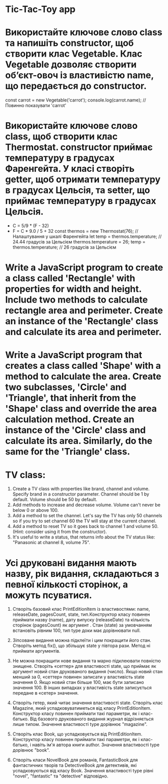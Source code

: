 # Tic-Tac-Toy app

# Використайте ключове слово class та напишіть constructor, щоб створити клас Vegetable. Клас Vegetable дозволяє створити об’єкт-овоч із властивістю name, що передається до constructor.
const carrot = new Vegetable('carrot');
console.log(carrot.name); // Повинно показувати 'carrot'




# Використайте ключове слово class, щоб створити клас Thermostat. constructor приймає температуру в градусах Фаренгейта. У класі створіть getter, щоб отримати температуру в градусах Цельсія, та setter, що приймає температуру в градусах Цельсія.
- C = 5/9 * (F - 32)
- F = C * 9.0 / 5 + 32
const thermos = new Thermostat(76); // Налаштування у шкалі Фаренгейта
let temp = thermos.temperature; // 24.44 градусів за Цельсієм
thermos.temperature = 26;
temp = thermos.temperature; // 26 градусів за Цельсієм




# Write a JavaScript program to create a class called 'Rectangle' with properties for width and height. Include two methods to calculate rectangle area and perimeter. Create an instance of the 'Rectangle' class and calculate its area and perimeter.




# Write a JavaScript program that creates a class called 'Shape' with a method to calculate the area. Create two subclasses, 'Circle' and 'Triangle', that inherit from the 'Shape' class and override the area calculation method. Create an instance of the 'Circle' class and calculate its area. Similarly, do the same for the 'Triangle' class.




# TV class:

1. Create a TV class with properties like brand, channel and volume.
    Specify brand in a constructor parameter. Channel should be 1 by default. Volume should be 50 by default.
2. Add methods to increase and decrease volume. Volume can't never be below 0 or above 100.
3. Add a method to set the channel. Let's say the TV has only 50 channels so if you try to set channel 60 the TV will stay at the current channel.
4. Add a method to reset TV so it goes back to channel 1 and volume 50. (Hint: consider using it from the constructor).
5. It's useful to write a status, that returns info about the TV status like: "Panasonic at channel 8, volume 75".




# Усі друковані видання мають назву, рік видання, складаються з певної кількості сторінок, а можуть псуватися.

1. Створіть базовий клас PrintEditionItem із властивостями: name, releaseDate, pagesCount, state, тип.Конструктор класу повинен приймати назву (name), дату випуску (releaseDate) та кількість сторінок (pagesCount) як аргумент  . Стан (state) за умовчанням встановіть рівним 100, тип type доки має дорівнювати null.

2. Зіпсоване видання можна підклеїти і цим покращити його стан. Створіть метод fix(), що збільшує state у півтора рази. Метод ні приймати аргументів.

3. Не можна покращити нове видання та марно підклеювати повністю знищене. Створіть «сеттер» для властивості state, що приймає як аргумент новий стан друкованого видання (число). Якщо новий стан менший за 0, «сеттер» повинен записати у властивість state значення 0. Якщо новий стан більше 100, має бути записано значення 100. В інших випадках у властивість state записується передане в «сетер» значення.

4. Створіть гетер, який читає значення властивості state. Створіть клас Magazine, який успадковуватиметься від класу PrintEditionItem. Конструктор класу повинен приймати такі параметри, як і клас-батько. Від базового друкованого видання журнал відрізняється лише типом. Значення властивості type дорівнює "magazine".

5. Створіть клас Book, що успадковується від PrintEditionItem. Конструктор класу повинен приймати такі параметри, як і клас-батько, і навіть ім'я автора книги author. Значення властивості type дорівнює "book".

6. Створіть класи NovelBook для романів, FantasticBook для фантастичних творів та DetectiveBook для детективів, які успадковуються від класу Book. Значення властивості type рівні "novel", "fantastic" та "detective" відповідно.
